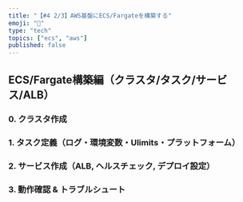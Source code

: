 ```yaml
---
title: "【#4 2/3】AWS基盤にECS/Fargateを構築する"
emoji: "🔐"
type: "tech"
topics: ["ecs", "aws"]
published: false
---
```


## ECS/Fargate構築編（クラスタ/タスク/サービス/ALB）

### 0. クラスタ作成

### 1. タスク定義（ログ・環境変数・Ulimits・プラットフォーム）

### 2. サービス作成（ALB, ヘルスチェック, デプロイ設定）

### 3. 動作確認 & トラブルシュート